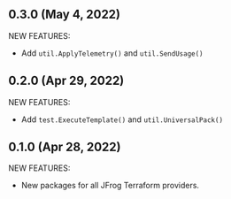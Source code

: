 ## 0.3.0 (May 4, 2022)

NEW FEATURES:

* Add `util.ApplyTelemetry()` and `util.SendUsage()`

## 0.2.0 (Apr 29, 2022)

NEW FEATURES:

* Add `test.ExecuteTemplate()` and `util.UniversalPack()`

## 0.1.0 (Apr 28, 2022)

NEW FEATURES:

* New packages for all JFrog Terraform providers.
